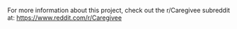 For more information about this project, check out the r/Caregivee subreddit at: https://www.reddit.com/r/Caregivee
